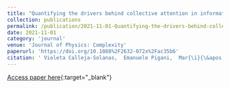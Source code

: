 ```yaml
---
title: "Quantifying the drivers behind collective attention in information ecosystems"
collection: publications
permalink: /publication/2021-11-01-Quantifying-the-drivers-behind-collective-attention-in-information-ecosystems
date: 2021-11-01
category: 'journal'
venue: 'Journal of Physics: Complexity'
paperurl: 'https://doi.org/10.1088%2F2632-072x%2Fac35b6'
citation: ' Violeta Calleja-Solanas,  Emanuele Pigani,  Mar{\i}{\&apos;}a Palazzi,  Albert Sol{\&apos;{e}}-Ribalta,  Samir Suweis,  Javier Borge-Holthoefer,  Sandro Meloni, &quot;Quantifying the drivers behind collective attention in information ecosystems.&quot; Journal of Physics: Complexity, 2021.'
---
```

[Access paper here](https://doi.org/10.1088%2F2632-072x%2Fac35b6){:target="_blank"}
